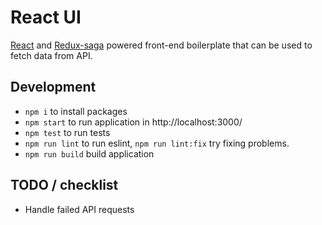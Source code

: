# React UI
[React](https://github.com/facebook/react) and [Redux-saga](https://github.com/redux-saga/redux-saga) powered front-end boilerplate that can be used to fetch data from API.

## Development ##
- `npm i` to install packages 
- `npm start` to run application in http://localhost:3000/
- `npm test` to run tests
- `npm run lint` to run eslint, `npm run lint:fix` try fixing problems.
- `npm run build` build application

## TODO / checklist ##
- Handle failed API requests